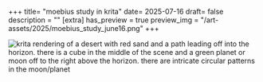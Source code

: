 +++
title= "moebius study in krita"
date= 2025-07-16
draft= false
description = ""
[extra]
has_preview = true
preview_img = "/art-assets/2025/moebius_study_june16.png"
+++

![krita rendering of a desert with red sand and a path leading off into the horizon. there is a cube in the middle of the scene and a green planet or moon off to the right above the horizon. there are intricate circular patterns in the moon/planet](/art-assets/2025/moebius_study_june16.png)